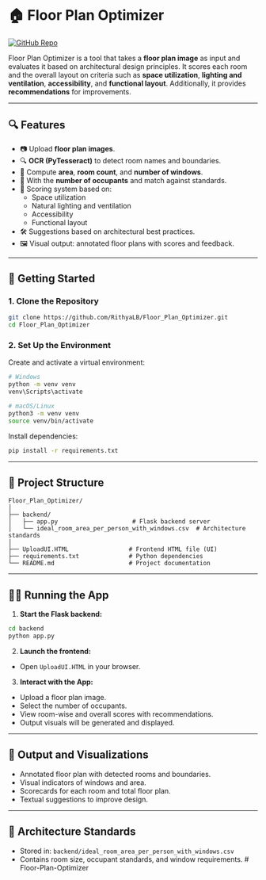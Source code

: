 # 🏠 Floor Plan Optimizer

[![GitHub Repo](https://img.shields.io/badge/GitHub-Floor_Plan_Optimizer-blue?logo=github)](https://github.com/RithyaLB/Floor_Plan_Optimizer)

Floor Plan Optimizer is a tool that takes a **floor plan image** as input and evaluates it based on architectural design principles. It scores each room and the overall layout on criteria such as **space utilization**, **lighting and ventilation**, **accessibility**, and **functional layout**. Additionally, it provides **recommendations** for improvements.

---

## 🔍 Features

- 📷 Upload **floor plan images**.
- 🔍 **OCR (PyTesseract)** to detect room names and boundaries.
- 📏 Compute **area**, **room count**, and **number of windows**.
- 🧠 With the **number of occupants** and match against standards.
- 🧾 Scoring system based on:
  - Space utilization
  - Natural lighting and ventilation
  - Accessibility
  - Functional layout
- 🛠 Suggestions based on architectural best practices.
- 🖼️ Visual output: annotated floor plans with scores and feedback.

---

## 🚀 Getting Started

### 1. Clone the Repository

```bash
git clone https://github.com/RithyaLB/Floor_Plan_Optimizer.git
cd Floor_Plan_Optimizer
```

### 2. Set Up the Environment

Create and activate a virtual environment:

```bash
# Windows
python -m venv venv
venv\Scripts\activate

# macOS/Linux
python3 -m venv venv
source venv/bin/activate
```

Install dependencies:

```bash
pip install -r requirements.txt
```

---

## 📁 Project Structure

```
Floor_Plan_Optimizer/
│
├── backend/
│   ├── app.py                     # Flask backend server
│   └── ideal_room_area_per_person_with_windows.csv  # Architecture standards
│
├── UploadUI.HTML                 # Frontend HTML file (UI)
├── requirements.txt              # Python dependencies
└── README.md                     # Project documentation
```

---

## 🏃‍♂️ Running the App

1. **Start the Flask backend:**

```bash
cd backend
python app.py
```

2. **Launch the frontend:**

- Open `UploadUI.HTML` in your browser.

3. **Interact with the App:**

- Upload a floor plan image.
- Select the number of occupants.
- View room-wise and overall scores with recommendations.
- Output visuals will be generated and displayed.

---

## 🧠 Output and Visualizations

- Annotated floor plan with detected rooms and boundaries.
- Visual indicators of windows and area.
- Scorecards for each room and total floor plan.
- Textual suggestions to improve design.

---

## 🧾 Architecture Standards

- Stored in: `backend/ideal_room_area_per_person_with_windows.csv`
- Contains room size, occupant standards, and window requirements.
#   F l o o r - P l a n - O p t i m i z e r  
 
